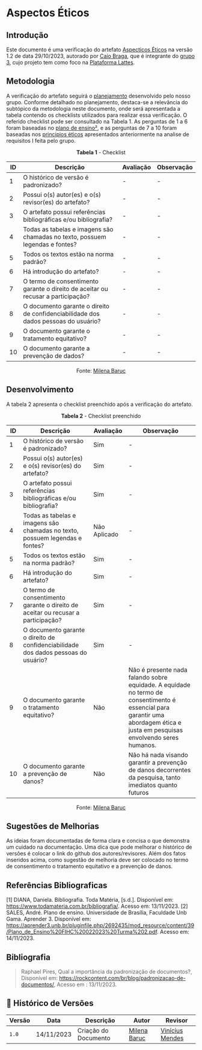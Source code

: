 # Aspectos Éticos
 
## Introdução

Este documento é uma verificação do artefato [Aspecticos Éticos](https://interacao-humano-computador.github.io/2023.2-PlataformaLattes/analise-de-requisitos/aspectos-eticos/) na versão 1.2 de data 29/10/2023, autorado por [Caio Braga](https://github.com/caioalvesbraga), que é integrante do [grupo 3](https://interacao-humano-computador.github.io/2023.2-PlataformaLattes/), cujo projeto tem como foco na [Plataforma Lattes](https://www.lattes.cnpq.br).

## Metodologia 

A verificação do artefato seguirá o [planejamento](../planejamendoDaVerificacao.md) desenvolvido pelo nosso grupo. Conforme detalhado no planejamento, destaca-se a relevância do subtópico da metodologia neste documento, onde será apresentada a tabela contendo os checklists utilizados para realizar essa verificação. O referido checklist pode ser consultado na Tabela 1. As perguntas de 1 a 6 foram baseadas no [plano de ensino](https://aprender3.unb.br/pluginfile.php/2692435/mod_resource/content/39/Plano_de_Ensino%20FIHC%20022023%20Turma%202.pdf)[²](./aspectos_eticos#referências-bibliograficas), e as perguntas de 7 a 10 foram baseadas nos [principios éticos](../../AnaliseDeRequisitos/aspectosEticos.md/#introdução) apresentados anteriormente na analise de requisitos I feita pelo grupo.

<center>

**Tabela 1** - Checklist

| ID | Descrição                                                                         | Avaliação  | Observação |
|----|-----------------------------------------------------------------------------------|------------|------------|
| 1  | O histórico de versão é padronizado?                                              |      -     |     -      |
| 2  | Possui o(s) autor(es) e o(s) revisor(es) do artefato?                             |      -     |     -      |
| 3  | O artefato possui referências bibliográficas e/ou bibliografia?                   |      -     |     -      |
| 4  | Todas as tabelas e imagens são chamadas no texto, possuem legendas e fontes?      |      -     |     -      |
| 5  | Todos os textos estão na norma padrão?                                            |      -     |     -      |
| 6  | Há introdução do artefato?                                                        |      -     |     -      |
| 7  | O termo de consentimento garante o direito de aceitar ou recusar a participação?  |      -     |     -      |
| 8  | O documento garante o direito de confidenciabilidade dos dados pessoas do usuário?|      -     |     -      |
| 9  | O documento garante o tratamento equitativo?                                      |      -     |     -      |
|10  | O documento garante a prevenção de dados?                                         |      -     |     -      |


Fonte: [Milena Baruc](https://github.com/MilenaBaruc)

</center>

## Desenvolvimento 

A tabela 2 apresenta o checklist preenchido após a verificação do artefato.

<center>

**Tabela 2** - Checklist preenchido

| ID | Descrição                                                                         | Avaliação  | Observação |
|----|-----------------------------------------------------------------------------------|------------|------------|
| 1  | O histórico de versão é padronizado?                                              |    Sim     |     -      |
| 2  | Possui o(s) autor(es) e o(s) revisor(es) do artefato?                             |    Sim     |     -      |
| 3  | O artefato possui referências bibliográficas e/ou bibliografia?                   |    Sim     |     -      |
| 4  | Todas as tabelas e imagens são chamadas no texto, possuem legendas e fontes?      |Não Aplicado|     -      |
| 5  | Todos os textos estão na norma padrão?                                            |    Sim     |     -      |
| 6  | Há introdução do artefato?                                                        |    Sim     |     -      |
| 7  | O termo de consentimento garante o direito de aceitar ou recusar a participação?  |    Sim     |     -      |
| 8  | O documento garante o direito de confidenciabilidade dos dados pessoas do usuário?|    Sim     |     -      |
| 9  | O documento garante o tratamento equitativo?                                      |    Não     | Não é presente nada falando sobre equidade. A equidade no termo de consentimento é essencial para garantir uma abordagem ética e justa em pesquisas envolvendo seres humanos.  |
|10  | O documento garante a prevenção de danos?                                         |    Não     | Não há nada visando garantir a prevenção de danos decorrentes da pesquisa, tanto imediatos quanto futuros |

Fonte: [Milena Baruc](https://github.com/MilenaBaruc)

</center>

## Sugestões de Melhorias

As ideias foram documentadas de forma clara e concisa o que demonstra um cuidado na documentação. Uma dica que pode melhorar o histórico de versões é colocar o link do github dos autores/revisores. Além dos fatos inseridos acima, como sugestão de melhoria deve ser colocado no termo de consentimento o tratamento equitativo e a prevenção de danos.

## Referências Bibliograficas

[1] DIANA, Daniela. Bibliografia. Toda Matéria, [s.d.]. Disponível em: <https://www.todamateria.com.br/bibliografia/>. Acesso em: 13/11/2023.
[2] SALES, André. Plano de ensino. Universidade de Brasília, Faculdade Unb Gama. Aprender 3. Disponível em: <https://aprender3.unb.br/pluginfile.php/2692435/mod_resource/content/39/Plano_de_Ensino%20FIHC%20022023%20Turma%202.pdf>. Acesso em: 14/11/2023.

## Bibliografia

> Raphael Pires, Qual a importância da padronização de documentos?, Disponível em: https://rockcontent.com/br/blog/padronizacao-de-documentos/, Acesso em : 13/11/2023.

## 📑 Histórico de Versões

| Versão | Data       | Descrição                                       | Autor                                          | Revisor                                      |
| ------ | ---------- | ----------------------------------------------- | -----------------------------------------------| ---------------------------------------------|
| `1.0`  | 14/11/2023 | Criação do Documento | [Milena Baruc](https://github.com/MilenaBaruc) | [Vinícius Mendes](https://github.com/yabamiah)|
